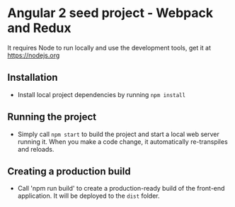 Angular 2 seed project - Webpack and Redux
==============================================

It requires Node to run locally and use the development tools, get it at https://nodejs.org

## Installation

* Install local project dependencies by running `npm install`

## Running the project

* Simply call `npm start` to build the project and start a local web server running it. When you make a code change, it automatically re-transpiles and reloads.

## Creating a production build

* Call 'npm run build' to create a production-ready build of the front-end application. It will be deployed to the `dist` folder.